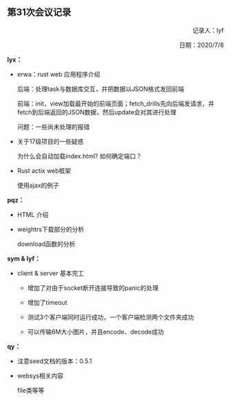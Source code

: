 ## 第31次会议记录

<p align =right>记录人：lyf</p>

<p align="right">日期：2020/7/8</p>

**lyx：**

- erwa：rust web 应用程序介绍

  后端：处理task与数据库交互，并把数据以JSON格式发回前端

  前端：init，view加载最开始的前端页面；fetch_drills先向后端发请求，并fetch到后端返回的JSON数据，然后update会对其进行处理

  问题：一些尚未处理的报错

- 关于17级项目的一些疑惑

  为什么会自动加载index.html? 如何确定端口？

- Rust actix web框架

  使用ajax的例子

**pqz：**

- HTML 介绍

- weightrs下载部分的分析

  download函数的分析

**sym & lyf：**

- client & server 基本完工

  - 增加了对由于socket断开连接导致的panic的处理 

  - 增加了timeout

  - 测试3个客户端同时运行成功，一个客户端检测两个文件夹成功
  - 可以传输6M大小图片，并且encode、decode成功

**qy：**

- 注意seed文档的版本：0.5.1

- websys相关内容

  file类等等

  